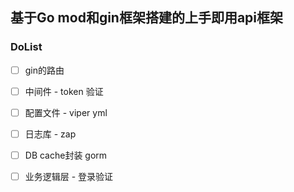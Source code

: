## 基于Go mod和gin框架搭建的上手即用api框架

### DoList
* [ ] gin的路由
* [ ] 中间件 - token 验证
* [ ] 配置文件 - viper yml
* [ ] 日志库 - zap
* [ ] DB cache封装 gorm
* [ ] 业务逻辑层 - 登录验证 



